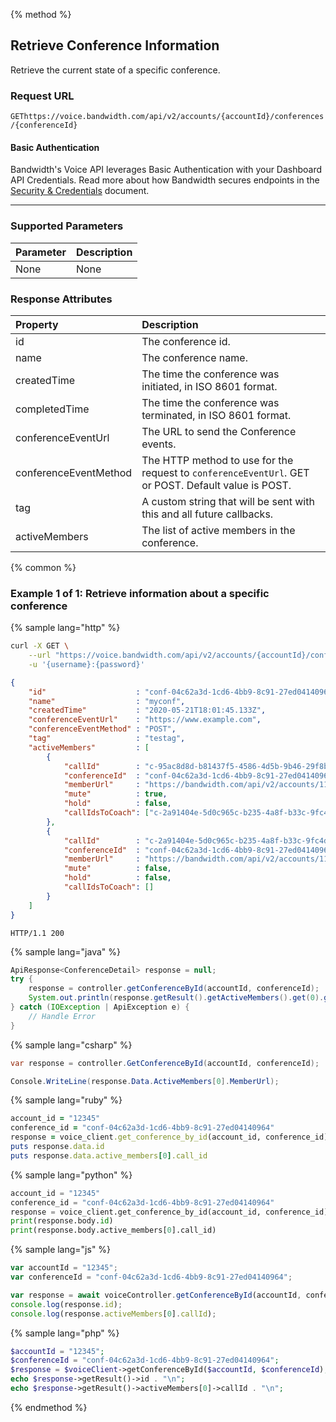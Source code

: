 {% method %}

## Retrieve Conference Information
Retrieve the current state of a specific conference.

### Request URL

<code class="get">GET</code>`https://voice.bandwidth.com/api/v2/accounts/{accountId}/conferences/{conferenceId}`

#### Basic Authentication

Bandwidth's Voice API leverages Basic Authentication with your Dashboard API Credentials. Read more about how Bandwidth secures endpoints in the [Security & Credentials](../../../guides/accountCredentials.md) document.

---

### Supported Parameters

| Parameter | Description |
|:----------|:------------|
| None      | None        |

### Response Attributes

| Property              | Description                                                                                          |
|:----------------------|:-----------------------------------------------------------------------------------------------------|
| id                    | The conference id.                                                                                   |
| name                  | The conference name.                                                                                 |
| createdTime           | The time the conference was initiated, in ISO 8601 format.                                           |
| completedTime         | The time the conference was terminated, in ISO 8601 format.                                          |
| conferenceEventUrl    | The URL to send the Conference events.                                                               |
| conferenceEventMethod | The HTTP method to use for the request to `conferenceEventUrl`. GET or POST. Default value is POST.  |
| tag                   | A custom string that will be sent with this and all future callbacks.                                |
| activeMembers         | The list of active members in the conference.                                                        |

{% common %}

### Example 1 of 1: Retrieve information about a specific conference

{% sample lang="http" %}

```bash
curl -X GET \
    --url "https://voice.bandwidth.com/api/v2/accounts/{accountId}/conferences/{conferenceId}" \
    -u '{username}:{password}'
```

```json
{
    "id"                    : "conf-04c62a3d-1cd6-4bb9-8c91-27ed04140964",
    "name"                  : "myconf",
    "createdTime"           : "2020-05-21T18:01:45.133Z",
    "conferenceEventUrl"    : "https://www.example.com",
    "conferenceEventMethod" : "POST",
    "tag"                   : "testag",
    "activeMembers"         : [
        {
            "callId"        : "c-95ac8d8d-b81437f5-4586-4d5b-9b46-29f8b3fe0aaf",
            "conferenceId"  : "conf-04c62a3d-1cd6-4bb9-8c91-27ed04140964",
            "memberUrl"     : "https://bandwidth.com/api/v2/accounts/111111/conferences/conf-04c62a3d-1cd6-4bb9-8c91-27ed04140964/members/c-95ac8d8d-b81437f5-4586-4d5b-9b46-29f8b3fe0aaf",
            "mute"          : true,
            "hold"          : false,
            "callIdsToCoach": ["c-2a91404e-5d0c965c-b235-4a8f-b33c-9fc4d2644365"]
        },
        {
            "callId"        : "c-2a91404e-5d0c965c-b235-4a8f-b33c-9fc4d2644365",
            "conferenceId"  : "conf-04c62a3d-1cd6-4bb9-8c91-27ed04140964",
            "memberUrl"     : "https://bandwidth.com/api/v2/accounts/111111/conferences/conf-04c62a3d-1cd6-4bb9-8c91-27ed04140964/members/c-2a91404e-5d0c965c-b235-4a8f-b33c-9fc4d2644365",
            "mute"          : false,
            "hold"          : false,
            "callIdsToCoach": []
        }
    ]
}
```

```
HTTP/1.1 200
```

{% sample lang="java" %}

```java
ApiResponse<ConferenceDetail> response = null;
try {
    response = controller.getConferenceById(accountId, conferenceId);
    System.out.println(response.getResult().getActiveMembers().get(0).getMemberUrl());
} catch (IOException | ApiException e) {
    // Handle Error
}
```

{% sample lang="csharp" %}

```csharp
var response = controller.GetConferenceById(accountId, conferenceId);

Console.WriteLine(response.Data.ActiveMembers[0].MemberUrl);
```

{% sample lang="ruby" %}

```ruby
account_id = "12345"
conference_id = "conf-04c62a3d-1cd6-4bb9-8c91-27ed04140964"
response = voice_client.get_conference_by_id(account_id, conference_id)
puts response.data.id
puts response.data.active_members[0].call_id
```

{% sample lang="python" %}

```python
account_id = "12345"
conference_id = "conf-04c62a3d-1cd6-4bb9-8c91-27ed04140964"
response = voice_client.get_conference_by_id(account_id, conference_id)
print(response.body.id)
print(response.body.active_members[0].call_id)
```

{% sample lang="js" %}

```js
var accountId = "12345";
var conferenceId = "conf-04c62a3d-1cd6-4bb9-8c91-27ed04140964";

var response = await voiceController.getConferenceById(accountId, conferenceId);
console.log(response.id);
console.log(response.activeMembers[0].callId);
```

{% sample lang="php" %}

```php
$accountId = "12345";
$conferenceId = "conf-04c62a3d-1cd6-4bb9-8c91-27ed04140964";
$response = $voiceClient->getConferenceById($accountId, $conferenceId);
echo $response->getResult()->id . "\n";
echo $response->getResult()->activeMembers[0]->callId . "\n";
```

{% endmethod %}
